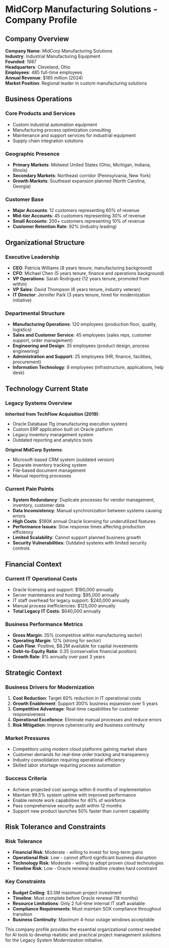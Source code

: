 # MidCorp Manufacturing Solutions - Company Profile

## Company Overview

**Company Name**: MidCorp Manufacturing Solutions  
**Industry**: Industrial Manufacturing Equipment  
**Founded**: 1987  
**Headquarters**: Cleveland, Ohio  
**Employees**: 485 full-time employees  
**Annual Revenue**: $185 million (2024)  
**Market Position**: Regional leader in custom manufacturing solutions

## Business Operations

### Core Products and Services
- Custom industrial automation equipment
- Manufacturing process optimization consulting
- Maintenance and support services for industrial equipment
- Supply chain integration solutions

### Geographic Presence
- **Primary Markets**: Midwest United States (Ohio, Michigan, Indiana, Illinois)
- **Secondary Markets**: Northeast corridor (Pennsylvania, New York)
- **Growth Markets**: Southeast expansion planned (North Carolina, Georgia)

### Customer Base
- **Major Accounts**: 12 customers representing 60% of revenue
- **Mid-tier Accounts**: 45 customers representing 30% of revenue
- **Small Accounts**: 200+ customers representing 10% of revenue
- **Customer Retention Rate**: 92% (industry leading)

## Organizational Structure

### Executive Leadership
- **CEO**: Patricia Williams (8 years tenure, manufacturing background)
- **CFO**: Michael Chen (5 years tenure, finance and operations background)
- **VP Operations**: Sarah Rodriguez (12 years tenure, promoted from within)
- **VP Sales**: David Thompson (6 years tenure, industry veteran)
- **IT Director**: Jennifer Park (3 years tenure, hired for modernization initiative)

### Departmental Structure
- **Manufacturing Operations**: 120 employees (production floor, quality, logistics)
- **Sales and Customer Service**: 45 employees (sales reps, customer support, order management)
- **Engineering and Design**: 35 employees (product design, process engineering)
- **Administration and Support**: 25 employees (HR, finance, facilities, procurement)
- **Information Technology**: 8 employees (infrastructure, applications, help desk)

## Technology Current State

### Legacy Systems Overview
**Inherited from TechFlow Acquisition (2019)**:
- Oracle Database 11g (manufacturing execution system)
- Custom ERP application built on Oracle platform
- Legacy inventory management system
- Outdated reporting and analytics tools

**Original MidCorp Systems**:
- Microsoft-based CRM system (outdated version)
- Separate inventory tracking system
- File-based document management
- Manual reporting processes

### Current Pain Points
- **System Redundancy**: Duplicate processes for vendor management, inventory, customer data
- **Data Inconsistency**: Manual synchronization between systems causing errors
- **High Costs**: $180K annual Oracle licensing for underutilized features
- **Performance Issues**: Slow response times affecting production efficiency
- **Limited Scalability**: Cannot support planned business growth
- **Security Vulnerabilities**: Outdated systems with limited security controls

## Financial Context

### Current IT Operational Costs
- Oracle licensing and support: $180,000 annually
- Server maintenance and hosting: $95,000 annually
- IT staff overhead for legacy support: $240,000 annually
- Manual process inefficiencies: $125,000 annually
- **Total Legacy IT Costs**: $640,000 annually

### Business Performance Metrics
- **Gross Margin**: 35% (competitive within manufacturing sector)
- **Operating Margin**: 12% (strong for sector)
- **Cash Flow**: Positive, $8.2M available for capital investments
- **Debt-to-Equity Ratio**: 0.35 (conservative financial position)
- **Growth Rate**: 8% annually over past 3 years

## Strategic Context

### Business Drivers for Modernization
1. **Cost Reduction**: Target 60% reduction in IT operational costs
2. **Growth Enablement**: Support 300% business expansion over 5 years
3. **Competitive Advantage**: Real-time capabilities for customer responsiveness
4. **Operational Excellence**: Eliminate manual processes and reduce errors
5. **Risk Mitigation**: Improve cybersecurity and business continuity

### Market Pressures
- Competitors using modern cloud platforms gaining market share
- Customer demands for real-time order tracking and transparency
- Industry consolidation requiring operational efficiency
- Skilled labor shortage requiring process automation

### Success Criteria
- Achieve projected cost savings within 6 months of implementation
- Maintain 99.5% system uptime with improved performance
- Enable remote work capabilities for 40% of workforce
- Pass comprehensive security audit within 12 months
- Support new product launches 50% faster than current capability

## Risk Tolerance and Constraints

### Risk Tolerance
- **Financial Risk**: Moderate - willing to invest for long-term gains
- **Operational Risk**: Low - cannot afford significant business disruption
- **Technology Risk**: Moderate - willing to adopt proven cloud technologies
- **Timeline Risk**: Low - Oracle renewal deadline creates hard constraint

### Key Constraints
- **Budget Ceiling**: $3.5M maximum project investment
- **Timeline**: Must complete before Oracle renewal (18 months)
- **Resource Limitations**: Only 2 full-time internal IT staff available
- **Compliance Requirements**: Must maintain SOX compliance throughout transition
- **Business Continuity**: Maximum 4-hour outage windows acceptable

This company profile provides the essential organizational context needed for AI tools to develop realistic and practical project management solutions for the Legacy System Modernization initiative.
